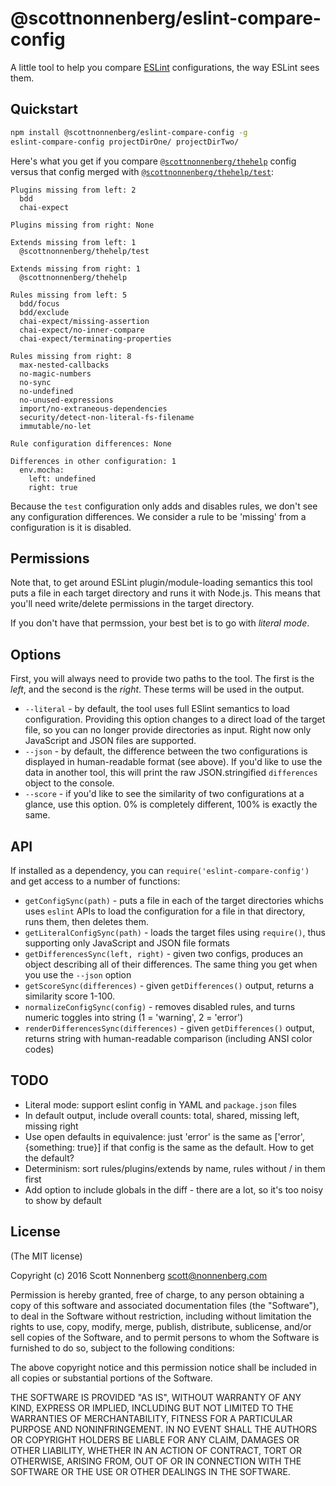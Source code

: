 # @scottnonnenberg/eslint-compare-config

A little tool to help you compare [ESLint](http://eslint.org/) configurations, the way ESLint sees them.

## Quickstart

```bash
npm install @scottnonnenberg/eslint-compare-config -g
eslint-compare-config projectDirOne/ projectDirTwo/
```

Here's what you get if you compare [`@scottnonnenberg/thehelp`](https://github.com/scottnonnenberg/eslint-config-thehelp) config versus that config merged with [`@scottnonnenberg/thehelp/test`](https://github.com/scottnonnenberg/eslint-config-thehelp#configurations-in-this-project):

```
Plugins missing from left: 2
  bdd
  chai-expect

Plugins missing from right: None

Extends missing from left: 1
  @scottnonnenberg/thehelp/test

Extends missing from right: 1
  @scottnonnenberg/thehelp

Rules missing from left: 5
  bdd/focus
  bdd/exclude
  chai-expect/missing-assertion
  chai-expect/no-inner-compare
  chai-expect/terminating-properties

Rules missing from right: 8
  max-nested-callbacks
  no-magic-numbers
  no-sync
  no-undefined
  no-unused-expressions
  import/no-extraneous-dependencies
  security/detect-non-literal-fs-filename
  immutable/no-let

Rule configuration differences: None

Differences in other configuration: 1
  env.mocha:
    left: undefined
    right: true
```

Because the `test` configuration only adds and disables rules, we don't see any configuration differences. We consider a rule to be 'missing' from a configuration is it is disabled.

## Permissions

Note that, to get around ESLint plugin/module-loading semantics this tool puts a file in each target directory and runs it with Node.js. This means that you'll need write/delete permissions in the target directory.

If you don't have that permssion, your best bet is to go with _literal mode_.

## Options

First, you will always need to provide two paths to the tool. The first is the _left_, and the second is the _right_. These terms will be used in the output.

- `--literal` - by default, the tool uses full ESlint semantics to load configuration. Providing this option changes to a direct load of the target file, so you can no longer provide directories as input. Right now only JavaScript and JSON files are supported.
- `--json` - by default, the difference between the two configurations is displayed in human-readable format (see above). If you'd like to use the data in another tool, this will print the raw JSON.stringified `differences` object to the console.
- `--score` - if you'd like to see the similarity of two configurations at a glance, use this option. 0% is completely different, 100% is exactly the same.

## API

If installed as a dependency, you can `require('eslint-compare-config')` and get access to a number of functions:

- `getConfigSync(path)` - puts a file in each of the target directories whichs uses `eslint` APIs to load the configuration for a file in that directory, runs them, then deletes them.
- `getLiteralConfigSync(path)` - loads the target files using `require()`, thus supporting only JavaScript and JSON file formats
- `getDifferencesSync(left, right)` - given two configs, produces an object describing all of their differences. The same thing you get when you use the `--json` option
- `getScoreSync(differences)` - given `getDifferences()` output, returns a similarity score 1-100.
- `normalizeConfigSync(config)` - removes disabled rules, and turns numeric toggles into string (1 = 'warning', 2 = 'error')
- `renderDifferencesSync(differences)` - given `getDifferences()` output, returns string with human-readable comparison (including ANSI color codes)

## TODO

- Literal mode: support eslint config in YAML and `package.json` files
- In default output, include overall counts: total, shared, missing left, missing right
- Use open defaults in equivalence: just 'error' is the same as ['error', {something: true}] if that config is the same as the default. How to get the default?
- Determinism: sort rules/plugins/extends by name, rules without / in them first
- Add option to include globals in the diff - there are a lot, so it's too noisy to show by default

## License

(The MIT license)

Copyright (c) 2016 Scott Nonnenberg <scott@nonnenberg.com>

Permission is hereby granted, free of charge, to any person obtaining a copy of this software and
associated documentation files (the "Software"), to deal in the Software without restriction,
including without limitation the rights to use, copy, modify, merge, publish, distribute,
sublicense, and/or sell copies of the Software, and to permit persons to whom the Software is
furnished to do so, subject to the following conditions:

The above copyright notice and this permission notice shall be included in all copies or
substantial portions of the Software.

THE SOFTWARE IS PROVIDED "AS IS", WITHOUT WARRANTY OF ANY KIND, EXPRESS OR IMPLIED, INCLUDING BUT
NOT LIMITED TO THE WARRANTIES OF MERCHANTABILITY, FITNESS FOR A PARTICULAR PURPOSE AND
NONINFRINGEMENT. IN NO EVENT SHALL THE AUTHORS OR COPYRIGHT HOLDERS BE LIABLE FOR ANY CLAIM,
DAMAGES OR OTHER LIABILITY, WHETHER IN AN ACTION OF CONTRACT, TORT OR OTHERWISE, ARISING FROM, OUT
OF OR IN CONNECTION WITH THE SOFTWARE OR THE USE OR OTHER DEALINGS IN THE SOFTWARE.
